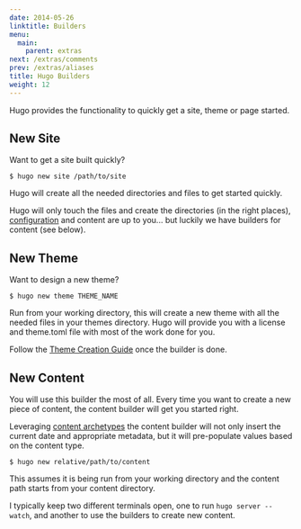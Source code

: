 ```yaml
---
date: 2014-05-26
linktitle: Builders
menu:
  main:
    parent: extras
next: /extras/comments
prev: /extras/aliases
title: Hugo Builders
weight: 12
---
```


Hugo provides the functionality to quickly get a site, theme or page
started.


## New Site

Want to get a site built quickly?

    $ hugo new site /path/to/site

Hugo will create all the needed directories and files to get started
quickly.

Hugo will only touch the files and create the directories (in the right
places), [configuration](/overview/configuration) and content are up to
you... but luckily we have builders for content (see below).

## New Theme

Want to design a new theme?

    $ hugo new theme THEME_NAME

Run from your working directory, this will create a new theme with all
the needed files in your themes directory. Hugo will provide you with a
license and theme.toml file with most of the work done for you.

Follow the [Theme Creation Guide](/themes/creation) once the builder is
done.

## New Content

You will use this builder the most of all. Every time you want to create
a new piece of content, the content builder will get you started right.

Leveraging [content archetypes](/content/archetypes) the content builder
will not only insert the current date and appropriate metadata, but it
will pre-populate values based on the content type.

    $ hugo new relative/path/to/content

This assumes it is being run from your working directory and the content
path starts from your content directory.

I typically keep two different terminals open, one to run `hugo server
--watch`, and another to use the builders to create new content.

